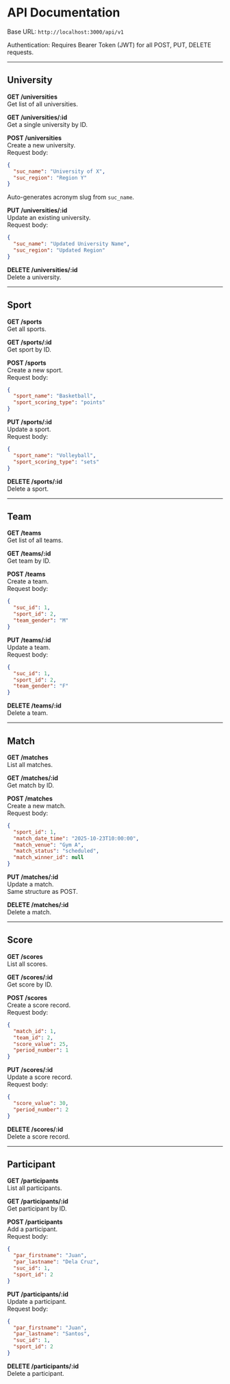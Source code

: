 # API Documentation

Base URL: `http://localhost:3000/api/v1`

Authentication: Requires Bearer Token (JWT) for all POST, PUT, DELETE requests.

---

## University

**GET /universities**  
Get list of all universities.

**GET /universities/:id**  
Get a single university by ID.

**POST /universities**  
Create a new university.  
Request body:
```json
{
  "suc_name": "University of X",
  "suc_region": "Region Y"
}
```
Auto-generates acronym slug from `suc_name`.

**PUT /universities/:id**  
Update an existing university.  
Request body:
```json
{
  "suc_name": "Updated University Name",
  "suc_region": "Updated Region"
}
```

**DELETE /universities/:id**  
Delete a university.

---

## Sport

**GET /sports**  
Get all sports.

**GET /sports/:id**  
Get sport by ID.

**POST /sports**  
Create a new sport.  
Request body:
```json
{
  "sport_name": "Basketball",
  "sport_scoring_type": "points"
}
```

**PUT /sports/:id**  
Update a sport.  
Request body:
```json
{
  "sport_name": "Volleyball",
  "sport_scoring_type": "sets"
}
```

**DELETE /sports/:id**  
Delete a sport.

---

## Team

**GET /teams**  
Get list of all teams.

**GET /teams/:id**  
Get team by ID.

**POST /teams**  
Create a team.  
Request body:
```json
{
  "suc_id": 1,
  "sport_id": 2,
  "team_gender": "M"
}
```

**PUT /teams/:id**  
Update a team.  
Request body:
```json
{
  "suc_id": 1,
  "sport_id": 2,
  "team_gender": "F"
}
```

**DELETE /teams/:id**  
Delete a team.

---

## Match

**GET /matches**  
List all matches.

**GET /matches/:id**  
Get match by ID.

**POST /matches**  
Create a new match.  
Request body:
```json
{
  "sport_id": 1,
  "match_date_time": "2025-10-23T10:00:00",
  "match_venue": "Gym A",
  "match_status": "scheduled",
  "match_winner_id": null
}
```

**PUT /matches/:id**  
Update a match.  
Same structure as POST.

**DELETE /matches/:id**  
Delete a match.

---

## Score

**GET /scores**  
List all scores.

**GET /scores/:id**  
Get score by ID.

**POST /scores**  
Create a score record.  
Request body:
```json
{
  "match_id": 1,
  "team_id": 2,
  "score_value": 25,
  "period_number": 1
}
```

**PUT /scores/:id**  
Update a score record.  
Request body:
```json
{
  "score_value": 30,
  "period_number": 2
}
```

**DELETE /scores/:id**  
Delete a score record.

---

## Participant

**GET /participants**  
List all participants.

**GET /participants/:id**  
Get participant by ID.

**POST /participants**  
Add a participant.  
Request body:
```json
{
  "par_firstname": "Juan",
  "par_lastname": "Dela Cruz",
  "suc_id": 1,
  "sport_id": 2
}
```

**PUT /participants/:id**  
Update a participant.  
Request body:
```json
{
  "par_firstname": "Juan",
  "par_lastname": "Santos",
  "suc_id": 1,
  "sport_id": 2
}
```

**DELETE /participants/:id**  
Delete a participant.